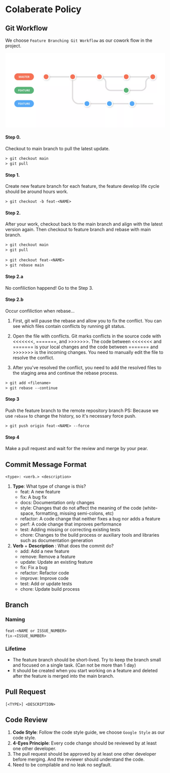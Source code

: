 # Colaberate Policy

## Git Workflow

We choose `Feature Branching Git Workflow` as our cowork flow in the project.

![Diagram](images/gitflow.png)

#### Step 0.

Checkout to main branch to pull the latest update.

```
> git checkout main
> git pull
```

#### Step 1.

Create new feature branch for each feature, the feature develop life cycle should be around hours work.

```
> git checkout -b feat-<NAME>
```

#### Step 2.

After your work, checkout back to the main branch and align with the latest version again. Then checkout to feature branch and rebase with main branch.

```
> git checkout main
> git pull

> git checkout feat-<NAME>
> git rebase main
```

#### Step 2.a

No confiliction happend! Go to the Step 3.

#### Step 2.b

Occur confiliction when rebase...

1. First, git will pause the rebase and allow you to fix the conflict. You can see which files contain conflicts by running git status.

2. Open the file with conflicts. Git marks conflicts in the source code with <<<<<<<, =======, and >>>>>>>. The code between <<<<<<< and ======= is your local changes and the code between ======= and >>>>>>> is the incoming changes. You need to manually edit the file to resolve the conflict.

3. After you've resolved the conflict, you need to add the resolved files to the staging area and continue the rebase process.

```
> git add <filename>
> git rebase --continue
```

#### Step 3

Push the feature branch to the remote repository branch
PS: Because we use `rebase` to change the history, so it's necessary force push.

```
> git push origin feat-<NAME> --force
```

#### Step 4

Make a pull request and wait for the review and merge by your pear.

## Commit Message Format

```
<type>: <verb.> <description>
```

1. **Type**: What type of change is this?
    * feat: A new feature
    * fix: A bug fix
    * docs: Documentation only changes
    * style: Changes that do not affect the meaning of the code (white-space, formatting, missing semi-colons, etc)
    * refactor: A code change that neither fixes a bug nor adds a feature
    * perf: A code change that improves performance
    * test: Adding missing or correcting existing tests
    * chore: Changes to the build process or auxiliary tools and libraries such as documentation generation
2. **Verb** + **Description** : What does the commit do?
    * add: Add a new feature
    * remove: Remove a feature
    * update: Update an existing feature
    * fix: Fix a bug
    * refactor: Refactor code
    * improve: Improve code
    * test: Add or update tests
    * chore: Update build process

## Branch


### Naming

```
feat-<NAME or ISSUE_NUMBER>
fix-<ISSUE_NUMBER>
```

### Lifetime

* The feature branch should be short-lived. Try to keep the branch small and focused on a single task. (Can not be more than 1 day)
* It should be created when you start working on a feature and deleted after the feature is merged into the main branch.

## Pull Request

```
[<TYPE>] <DESCRIPTION>
```

## Code Review

1. **Code Style**: Follow the code style guide, we choose `Google Style` as our code style.
2. **4-Eyes Principle**: Every code change should be reviewed by at least one other developer.
3. The pull request should be approved by at least one other developer before merging. And the reviewer should understand the code.
4. Need to be compilable and no leak no segfault.

